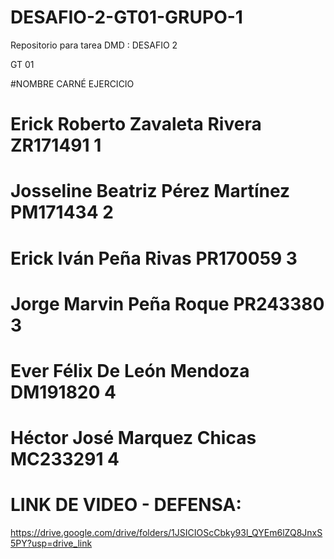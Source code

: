 # DESAFIO-2-GT01-GRUPO-1
Repositorio para tarea DMD : DESAFIO 2

GT 01

#NOMBRE	                              CARNÉ          EJERCICIO
# Erick Roberto Zavaleta Rivera	      ZR171491          1
# Josseline Beatriz Pérez Martínez	  PM171434          2
# Erick Iván Peña Rivas	              PR170059          3
# Jorge Marvin Peña Roque	            PR243380          3
# Ever Félix De León Mendoza	        DM191820          4
# Héctor José Marquez Chicas	        MC233291          4


# LINK DE VIDEO - DEFENSA:
https://drive.google.com/drive/folders/1JSICIOScCbky93l_QYEm6lZQ8JnxS5PY?usp=drive_link
